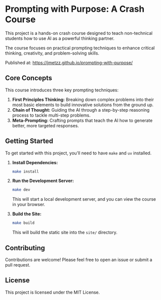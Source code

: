 # Prompting with Purpose: A Crash Course

This project is a hands-on crash course designed to teach non-technical students how to use AI as a powerful thinking partner.

The course focuses on practical prompting techniques to enhance critical thinking, creativity, and problem-solving skills.

Published at: <https://jmetzz.github.io/prompting-with-purpose/>

## Core Concepts

This course introduces three key prompting techniques:

1. **First Principles Thinking:** Breaking down complex problems into their most basic elements to build innovative solutions from the ground up.
2. **Chain of Thought:** Guiding the AI through a step-by-step reasoning process to tackle multi-step problems.
3. **Meta-Prompting:** Crafting prompts that teach the AI how to generate better, more targeted responses.

## Getting Started

To get started with this project, you'll need to have `make` and `uv` installed.

1. **Install Dependencies:**

    ```bash
    make install
    ```

2. **Run the Development Server:**

    ```bash
    make dev
    ```

    This will start a local development server, and you can view the course in your browser.

3. **Build the Site:**

    ```bash
    make build
    ```

    This will build the static site into the `site/` directory.

## Contributing

Contributions are welcome! Please feel free to open an issue or submit a pull request.

## License

This project is licensed under the MIT License.
